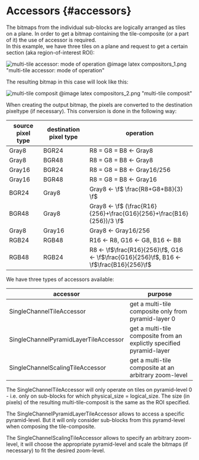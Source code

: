 ﻿Accessors                 {#accessors}
=========

The bitmaps from the individual sub-blocks are logically arranged as tiles on a plane. In order to get a bitmap containing
the tile-composite (or a part of it) the use of accessor is required.  
In this example, we have three tiles on a plane and request to get a certain section (aka region-of-interest ROI):

![multi-tile accessor: mode of operation](compositors_1.png "multi-tile_compositor_1")
@image latex compositors_1.png "multi-tile accessor: mode of operation"

The resulting bitmap in this case will look like this:

![multi-tile composit](compositors_2.png "multi-tile_compositor_2")
@image latex compositors_2.png "multi-tile composit"


When creating the output bitmap, the pixels are converted to the destination pixeltype (if necessary).
This conversion is done in the following way:

 source pixel type  |  destination pixel type  | operation
 ------------------ | ------------------------ | ---------------------------------------------------
 Gray8              | BGR24                    | R8 = G8 = B8 ← Gray8
 Gray8              | BGR48                    | R8 = G8 = B8 ← Gray8
 Gray16             | BGR24                    | R8 = G8 = B8 ← Gray16/256
 Gray16             | BGR48                    | R8 = G8 = B8 ← Gray16
 BGR24              | Gray8                    | Gray8 ← \f$ \frac{R8+G8+B8}{3} \f$
 BGR48              | Gray8                    | Gray8 ← \f$ (\frac{R16}{256}+\frac{G16}{256}+\frac{B16}{256})/3 \f$
 Gray8              | Gray16                   | Gray8 ← Gray16/256
 RGB24              | RGB48                    | R16 ← R8,  G16 ← G8, B16 ← B8
 RGB48              | RGB24                    | R8 ← \f$\frac{R16}{256}\f$,  G16 ← \f$\frac{G16}{256}\f$, B16 ← \f$\frac{B16}{256}\f$

 We have three types of accessors available:

 accessor                                |  purpose
 --------------------------------------- | -------------------------------------------------
 SingleChannelTileAccessor               | get a multi-tile composite only from pyramid-layer 0
 SingleChannelPyramidLayerTileAccessor   | get a multi-tile composite from an explictly specified pyramid-layer
 SingleChannelScalingTileAccessor        | get a multi-tile composite at an arbitrary zoom-level

The SingleChannelTileAccessor will only operate on tiles on pyramid-level 0 - i.e. only on sub-blocks for which physical_size = logical_size. The size (in pixels) 
of the resulting multi-tile-composit is the same as the ROI specified.  

The SingleChannelPyramidLayerTileAccessor allows to access a specific pyramid-level. But it will only consider sub-blocks from this pyramd-level when composing the tile-composite.

The SingleChannelScalingTileAccessor allows to specify an arbitrary zoom-level, it will choose the appropriate pyramid-level and scale the bitmaps (if necessary) to fit the
desired zoom-level.